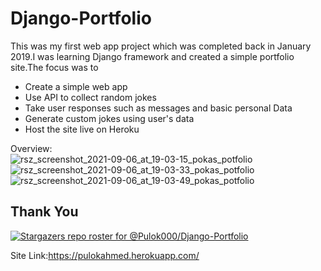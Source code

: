 # Django-Portfolio

This was my first web app  project which was completed back in January 2019.I was learning Django framework and created a simple portfolio site.The focus was to

- Create a simple web app
- Use API to collect random jokes
- Take user responses such as messages and basic personal Data
- Generate custom jokes using user's data
- Host the site live on Heroku
  
  
Overview:  
![rsz_screenshot_2021-09-06_at_19-03-15_pokas_potfolio](https://user-images.githubusercontent.com/30721770/132224537-d1676994-97b1-4ce2-a49c-15088a2c1e11.png)
![rsz_screenshot_2021-09-06_at_19-03-33_pokas_potfolio](https://user-images.githubusercontent.com/30721770/132224557-304937d5-2bf1-452b-be34-448f02c1a3c8.png)
![rsz_screenshot_2021-09-06_at_19-03-49_pokas_potfolio](https://user-images.githubusercontent.com/30721770/132224586-8883074a-8750-44b8-9d5c-9e3873c54430.png)

## Thank You

[![Stargazers repo roster for @Pulok000/Django-Portfolio](https://reporoster.com/stars/Pulok000/Django-Portfolio)](https://github.com/Pulok000/Django-Portfolio/stargazers)


Site Link:https://pulokahmed.herokuapp.com/


